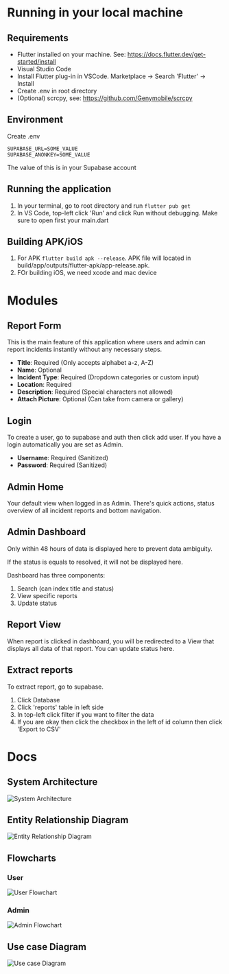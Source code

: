 # Running in your local machine
## Requirements
- Flutter installed on your machine. See: https://docs.flutter.dev/get-started/install
- Visual Studio Code
- Install Flutter plug-in in VSCode. Marketplace -> Search 'Flutter' -> Install
- Create .env in root directory
- (Optional) scrcpy, see: https://github.com/Genymobile/scrcpy

## Environment
Create .env
```
SUPABASE_URL=SOME_VALUE
SUPABASE_ANONKEY=SOME_VALUE
```

The value of this is in your Supabase account

## Running the application
1. In your terminal, go to root directory and run ``` flutter pub get ```
2. In VS Code, top-left click 'Run' and click Run without debugging. Make sure to open first your main.dart

## Building APK/iOS
1. For APK ``` flutter build apk --release ```. APK file will located in build/app/outputs/flutter-apk/app-release.apk.
2. FOr building iOS, we need xcode and mac device


# Modules
## Report Form
This is the main feature of this application where users and admin can report incidents instantly without any necessary steps.

- **Title**: Required (Only accepts alphabet a-z, A-Z)
- **Name**: Optional
- **Incident Type**: Required (Dropdown categories or custom input)
- **Location**: Required
- **Description**: Required (Special characters not allowed)
- **Attach Picture**: Optional (Can take from camera or gallery)

## Login
To create a user, go to supabase and auth then click add user. If you have a login automatically you are set as Admin. 

- **Username**: Required (Sanitized)
- **Password**: Required (Sanitized)

## Admin Home
Your default view when logged in as Admin. There's quick actions, status overview of all incident reports and bottom navigation.

## Admin Dashboard
Only within 48 hours of data is displayed here to prevent data ambiguity.

If the status is equals to resolved, it will not be displayed here.

Dashboard has three components:
1. Search (can index title and status)
2. View specific reports
2. Update status

## Report View
When report is clicked in dashboard, you will be redirected to a View that displays all data of that report. You can update status here.

## Extract reports
To extract report, go to supabase.
1. Click Database
2. Click 'reports' table in left side
3. In top-left click filter if you want to filter the data
4. If you are okay then click the checkbox in the left of id column then click 'Export to CSV'

# Docs
## System Architecture
![System Architecture](./docs/system_architecture.jpg)

## Entity Relationship Diagram
![Entity Relationship Diagram](./docs/erd.jpg)

## Flowcharts
### User
![User Flowchart](./docs/user_flowchart.jpg)
### Admin
![Admin Flowchart](./docs/admin_flowchart.jpg)

## Use case Diagram
![Use case Diagram](./docs/use_case_diagram.jpg)
